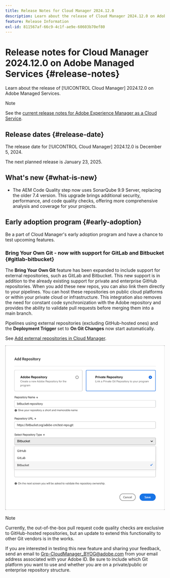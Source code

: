 ```yaml
---
title: Release Notes for Cloud Manager 2024.12.0
description: Learn about the release of Cloud Manager 2024.12.0 on Adobe Managed Services.
feature: Release Information
exl-id: 811567af-66c9-4c1f-ae9e-60603b70ef80
---
```

# Release notes for Cloud Manager 2024.12.0 on Adobe Managed Services {#release-notes}

<!-- RELEASE WIKI  https://wiki.corp.adobe.com/display/DMSArchitecture/Cloud+Manager+2024.12.0+Release -->

Learn about the release of [!UICONTROL Cloud Manager] 2024.12.0 on Adobe Managed Services.

>[!NOTE]
>
>See the [current release notes for Adobe Experience Manager as a Cloud Service](https://experienceleague.adobe.com/en/docs/experience-manager-cloud-service/content/release-notes/home).

## Release dates {#release-date}

<!-- SAVE FOR FUTURE POSSIBLE USE No notable bugs or features for the September release of Cloud Manager. -->

The release date for [!UICONTROL Cloud Manager] 2024.12.0 is December 5, 2024. 

The next planned release is January 23, 2025.

## What's new {#what-is-new}

* The AEM Code Quality step now uses SonarQube 9.9 Server, replacing the older 7.4 version. This upgrade brings additional security, performance, and code quality checks, offering more comprehensive analysis and coverage for your projects. <!-- CMGR-45683 -->

## Early adoption program {#early-adoption}

Be a part of Cloud Manager's early adoption program and have a chance to test upcoming features.

### Bring Your Own Git - now with support for GitLab and Bitbucket {#gitlab-bitbucket}

<!-- BOTH CS & AMS -->

The **Bring Your Own Git** feature has been expanded to include support for external repositories, such as GitLab and Bitbucket. This new support is in addition to the already existing support for private and enterprise GitHub repositories. When you add these new repos, you can also link them directly to your pipelines. You can host these repositories on public cloud platforms or within your private cloud or infrastructure. This integration also removes the need for constant code synchronization with the Adobe repository and provides the ability to validate pull requests before merging them into a main branch.

Pipelines using external repositories (excluding GitHub-hosted ones) and the **Deployment Trigger** set to **On Git Changes** now start automatically.

See [Add external repositories in Cloud Manager](/help/managing-code/external-repositories.md).

![Add Repository dialog box](/help/release-notes/assets/repositories-add-release-notes.png)

>[!NOTE]
>
>Currently, the out-of-the-box pull request code quality checks are exclusive to GitHub-hosted repositories, but an update to extend this functionality to other Git vendors is in the works.

If you are interested in testing this new feature and sharing your feedback, send an email to [Grp-CloudManager_BYOG@adobe.com](mailto:Grp-CloudManager_BYOG@adobe.com) from your email address associated with your Adobe ID. Be sure to include which Git platform you want to use and whether you are on a private/public or enterprise repository structure.


<!-- ## Bug fixes {#bug-fixes}

* A

Known Issues {#known-issues}

* A -->
